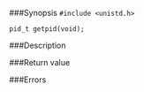 ###Synopsis
`#include <unistd.h>`

`pid_t getpid(void);`

###Description

###Return value

###Errors